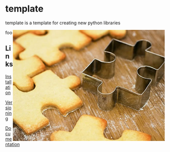 # template
template is a template for creating new python libraries

<img align="right" src="docs/pictures/jigsaw.jpg" height="352" width="480">


foo

Links
-----
[Installation](docs/md/installation.md)

[Versioning](docs/md/versioning.md)

[Documentation](docs/md/documentation.md)